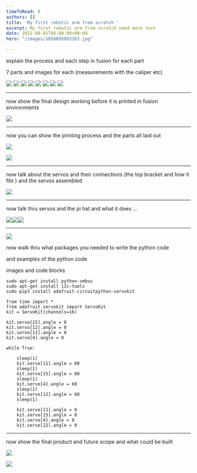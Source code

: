 ```yaml
---
timeToRead: 0
authors: []
title: 'My first robotic arm from scratch '
excerpt: My first robotic arm from scratch need more text
date: 2022-08-01T06:00:00+00:00
hero: "/images/1656695893263.jpg"

---
```

explain the process and each step in fusion for each part

7 parts and images for each (measurements with the caliper etc)

![](/images/img_7579.JPG)
![](/images/botbase.PNG)
![](/images/img_7578.JPG)
![](/images/botelbow.PNG)
![](/images/img_7580.JPG)
![](/images/botarm.PNG)
![](/images/bottopper.PNG)
![](/images/botall.PNG)

***

now show the final design working before it is printed in fusion environments

![](/images/fusion.gif)

***

now you can show the printing process and the parts all laid out

![](/images/3dprint.gif)

![](/images/1656695893361.jpg)

***

now talk about the servos and their connections (the top bracket and how it fits ) and the servos assembled

![](/images/image1.jpeg)

***

now talk thru servos and the pi hat and what it does ...

![](/images/1657125534297.jpg)![](/images/1657125534571.jpg)![](/images/solderin2g-1.gif)

***

![](/images/img_7576.JPG)

now walk thru what packages you needed to write the python code

and examples of the python code

images and code blocks

    sudo apt-get install python-smbus
    sudo apt-get install i2c-tools
    sudo pip3 install adafruit-circuitpython-servokit

    from time import *
    from adafruit_servokit import ServoKit
    kit = ServoKit(channels=16)
    
    kit.servo[15].angle = 0
    kit.servo[12].angle = 0
    kit.servo[11].angle = 0
    kit.servo[4].angle = 0
    
    while True:
        
        sleep(1)
        kit.servo[11].angle = 60
        sleep(1)
        kit.servo[15].angle = 60
        sleep(1)
        kit.servo[4].angle = 60
        sleep(1)
        kit.servo[12].angle = 60
        sleep(1)
        
        kit.servo[11].angle = 0
        kit.servo[15].angle = 0
        kit.servo[4].angle = 0
        kit.servo[12].angle = 0

***

now show the final product and future scope and what could be built

![](/images/img_7577.JPG)

![](/images/obs.gif)